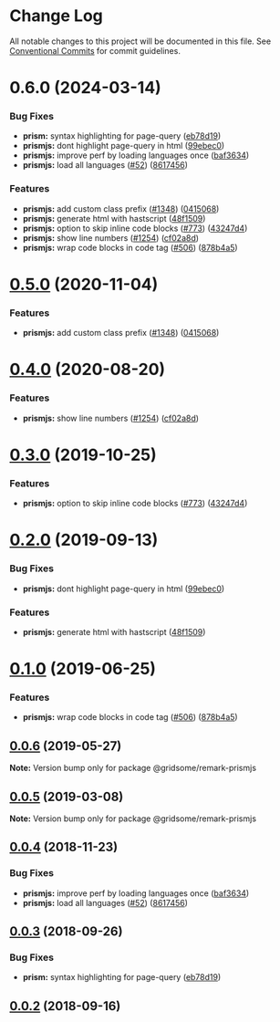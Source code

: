 # Change Log

All notable changes to this project will be documented in this file.
See [Conventional Commits](https://conventionalcommits.org) for commit guidelines.

# 0.6.0 (2024-03-14)


### Bug Fixes

* **prism:** syntax highlighting for page-query ([eb78d19](https://github.com/gridsome/gridsome/tree/master/packages/remark-prismjs/commit/eb78d19e4348d6f073f5fd9870377a5e69e930ba))
* **prismjs:** dont highlight page-query in html ([99ebec0](https://github.com/gridsome/gridsome/tree/master/packages/remark-prismjs/commit/99ebec0de3e6f05bd23de2501675e889a57382c7))
* **prismjs:** improve perf by loading languages once ([baf3634](https://github.com/gridsome/gridsome/tree/master/packages/remark-prismjs/commit/baf36346a39c81f988caebd912401c382f8d5e0e))
* **prismjs:** load all languages ([#52](https://github.com/gridsome/gridsome/tree/master/packages/remark-prismjs/issues/52)) ([8617456](https://github.com/gridsome/gridsome/tree/master/packages/remark-prismjs/commit/8617456878cad71e4199a434fd5d3415aeaa4415))


### Features

* **prismjs:** add custom class prefix ([#1348](https://github.com/gridsome/gridsome/tree/master/packages/remark-prismjs/issues/1348)) ([0415068](https://github.com/gridsome/gridsome/tree/master/packages/remark-prismjs/commit/0415068ab8e590a25c6306334782c199f388cdb4))
* **prismjs:** generate html with hastscript ([48f1509](https://github.com/gridsome/gridsome/tree/master/packages/remark-prismjs/commit/48f150949f86f737758c69fe86778a0846e642fb))
* **prismjs:** option to skip inline code blocks ([#773](https://github.com/gridsome/gridsome/tree/master/packages/remark-prismjs/issues/773)) ([43247d4](https://github.com/gridsome/gridsome/tree/master/packages/remark-prismjs/commit/43247d416beff0c93a6701aeda5835e8fd780724))
* **prismjs:** show line numbers ([#1254](https://github.com/gridsome/gridsome/tree/master/packages/remark-prismjs/issues/1254)) ([cf02a8d](https://github.com/gridsome/gridsome/tree/master/packages/remark-prismjs/commit/cf02a8d91763b812fad990b6335c2d64b50f153a))
* **prismjs:** wrap code blocks in code tag ([#506](https://github.com/gridsome/gridsome/tree/master/packages/remark-prismjs/issues/506)) ([878b4a5](https://github.com/gridsome/gridsome/tree/master/packages/remark-prismjs/commit/878b4a539b3561b5f6e4cf00ac6f7786d9e68a08))





# [0.5.0](https://github.com/gridsome/gridsome/tree/master/packages/remark-prismjs/compare/@gridsome/remark-prismjs@0.4.0...@gridsome/remark-prismjs@0.5.0) (2020-11-04)


### Features

* **prismjs:** add custom class prefix ([#1348](https://github.com/gridsome/gridsome/tree/master/packages/remark-prismjs/issues/1348)) ([0415068](https://github.com/gridsome/gridsome/tree/master/packages/remark-prismjs/commit/0415068ab8e590a25c6306334782c199f388cdb4))





# [0.4.0](https://github.com/gridsome/gridsome/tree/master/packages/remark-prismjs/compare/@gridsome/remark-prismjs@0.3.0...@gridsome/remark-prismjs@0.4.0) (2020-08-20)


### Features

* **prismjs:** show line numbers ([#1254](https://github.com/gridsome/gridsome/tree/master/packages/remark-prismjs/issues/1254)) ([cf02a8d](https://github.com/gridsome/gridsome/tree/master/packages/remark-prismjs/commit/cf02a8d91763b812fad990b6335c2d64b50f153a))





# [0.3.0](https://github.com/gridsome/gridsome/tree/master/packages/remark-prismjs/compare/@gridsome/remark-prismjs@0.2.0...@gridsome/remark-prismjs@0.3.0) (2019-10-25)


### Features

* **prismjs:** option to skip inline code blocks ([#773](https://github.com/gridsome/gridsome/tree/master/packages/remark-prismjs/issues/773)) ([43247d4](https://github.com/gridsome/gridsome/tree/master/packages/remark-prismjs/commit/43247d4))





# [0.2.0](https://github.com/gridsome/gridsome/tree/master/packages/remark-prismjs/compare/@gridsome/remark-prismjs@0.1.0...@gridsome/remark-prismjs@0.2.0) (2019-09-13)


### Bug Fixes

* **prismjs:** dont highlight page-query in html ([99ebec0](https://github.com/gridsome/gridsome/tree/master/packages/remark-prismjs/commit/99ebec0))


### Features

* **prismjs:** generate html with hastscript ([48f1509](https://github.com/gridsome/gridsome/tree/master/packages/remark-prismjs/commit/48f1509))





# [0.1.0](https://github.com/gridsome/gridsome/tree/master/packages/remark-prismjs/compare/@gridsome/remark-prismjs@0.0.6...@gridsome/remark-prismjs@0.1.0) (2019-06-25)


### Features

* **prismjs:** wrap code blocks in code tag ([#506](https://github.com/gridsome/gridsome/tree/master/packages/remark-prismjs/issues/506)) ([878b4a5](https://github.com/gridsome/gridsome/tree/master/packages/remark-prismjs/commit/878b4a5))





## [0.0.6](https://github.com/gridsome/gridsome/tree/master/packages/remark-prismjs/compare/@gridsome/remark-prismjs@0.0.5...@gridsome/remark-prismjs@0.0.6) (2019-05-27)

**Note:** Version bump only for package @gridsome/remark-prismjs





## [0.0.5](https://github.com/gridsome/gridsome/tree/master/packages/remark-prismjs/compare/@gridsome/remark-prismjs@0.0.4...@gridsome/remark-prismjs@0.0.5) (2019-03-08)

**Note:** Version bump only for package @gridsome/remark-prismjs







<a name="0.0.4"></a>
## [0.0.4](https://github.com/gridsome/gridsome/compare/@gridsome/remark-prismjs@0.0.3...@gridsome/remark-prismjs@0.0.4) (2018-11-23)


### Bug Fixes

* **prismjs:** improve perf by loading languages once ([baf3634](https://github.com/gridsome/gridsome/commit/baf3634))
* **prismjs:** load all languages ([#52](https://github.com/gridsome/gridsome/issues/52)) ([8617456](https://github.com/gridsome/gridsome/commit/8617456))


<a name="0.0.3"></a>
## [0.0.3](https://github.com/gridsome/gridsome/compare/142896c2454016dc989a7872faffec7263fc658c...@gridsome/remark-prismjs@0.0.3) (2018-09-26)


### Bug Fixes

* **prism:** syntax highlighting for page-query ([eb78d19](https://github.com/gridsome/gridsome/commit/eb78d19))



<a name="0.0.2"></a>
## [0.0.2](https://github.com/gridsome/gridsome/compare/142896c2454016dc989a7872faffec7263fc658c...@gridsome/remark-prismjs@0.0.3) (2018-09-16)
